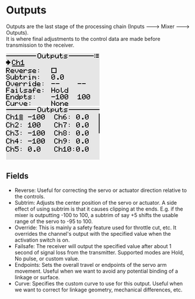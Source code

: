 # Outputs

Outputs are the last stage of the processing chain (Inputs ---> Mixer ---> Outputs).  
It is where final adjustments to the control data are made before transmission to the receiver.

<p align="left">
<img src="images/screenshots/outputs.png"/>
<img src="images/screenshots/outputs_monitor.png"/>
</p>

## Fields

- Reverse: Useful for correcting the servo or actuator direction relative to the controls.
- Subtrim: Adjusts the center position of the servo or actuator. A side effect of using subtrim 
is that it causes clipping at the ends. E.g. if the mixer is outputting -100 to 100, a subtrim of say +5 
shifts the usable range of the servo to -95 to 100.
- Override: This is mainly a safety feature used for throttle cut, etc. It overrides the channel's output 
with the specified value when the activation switch is on.
- Failsafe: The receiver will output the specified value after about 1 second of signal loss from the transmitter.
Supported modes are Hold, No pulse, or custom value.
- Endpoints: Sets the overall travel or endpoints of the servo arm movement. Useful when we want to avoid any potential binding of a linkage or surface.
- Curve: Specifies the custom curve to use for this output. Useful when we want to correct for linkage geometry, mechanical differences, etc.
